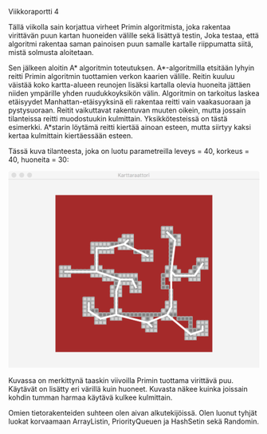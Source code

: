 Viikkoraportti 4

Tällä viikolla sain korjattua virheet Primin algoritmista, joka rakentaa virittävän puun kartan huoneiden välille sekä lisättyä testin,
Joka testaa, että algoritmi rakentaa saman painoisen puun samalle kartalle riippumatta siitä, mistä solmusta aloitetaan.

Sen jälkeen aloitin A* algoritmin toteutuksen. A*-algoritmilla etsitään lyhyin reitti Primin algoritmin tuottamien verkon
kaarien välille. Reitin kuuluu väistää koko kartta-alueen reunojen lisäksi kartalla olevia huoneita jättäen niiden ympärille
yhden ruudukkoyksikön välin. Algoritmin on tarkoitus laskea etäisyydet Manhattan-etäisyyksinä eli rakentaa reitti vain
vaakasuoraan ja pystysuoraan. Reitit vaikuttavat rakentuvan muuten oikein, mutta jossain tilanteissa reitti muodostuukin
kulmittain. Yksikkötesteissä on tästä esimerkki. A*starin löytämä reitti kiertää ainoan esteen, mutta siirtyy kaksi kertaa
kulmittain kiertäessään esteen.

Tässä kuva tilanteesta, joka on luotu parametreilla leveys = 40, korkeus = 40, huoneita = 30:

![alt text](https://github.com/majormalfunk/karttaraattori/blob/master/Dokumentaatio/Testikuva2.png "Kuva testitilanteesta")

Kuvassa on merkittynä taaskin viivoilla Primin tuottama virittävä puu. Käytävät on lisätty eri värillä kuin huoneet. Kuvasta näkee kuinka joissain kohdin tumman harmaa käytävä kulkee kulmittain.

Omien tietorakenteiden suhteen olen aivan alkutekijöissä. Olen luonut tyhjät luokat korvaamaan ArrayListin, PriorityQueuen ja HashSetin
sekä Randomin.
